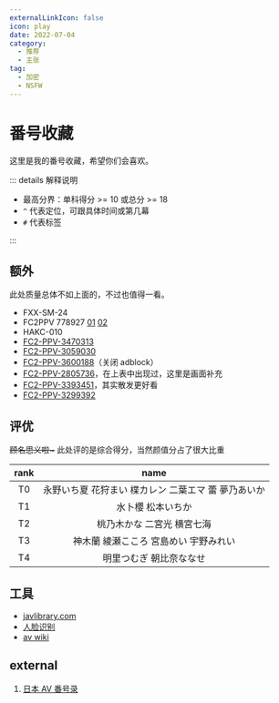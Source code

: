 ```yaml
---
externalLinkIcon: false
icon: play
date: 2022-07-04
category:
  - 推荐
  - 主张
tag:
  - 加密
  - NSFW
---
```


# 番号收藏

这里是我的番号收藏，希望你们会喜欢。

::: details 解释说明

- 最高分界：单科得分 >= 10 或总分 >= 18
- `^` 代表定位，可跟具体时间或第几幕
- `#` 代表标签

:::

<AvTable />

## 额外

此处质量总体不如上面的，不过也值得一看。

- FXX-SM-24
- FC2PPV 778927 [01](https://jp.xero.porn/video/z6jtbjln09icqbaj24440) [02](https://www.tokyomotion.net/video/592838/無修正-fc2ppv-778927-ちゅぱ王-ことり19歳icup-超s級-神乳-02)
- HAKC-010
- [FC2-PPV-3470313](https://missav.com/zh/fc2-ppv-3470313)
- [FC2-PPV-3059030](https://missav.com/cn/fc2-ppv-3059030)
- [FC2-PPV-3600188](https://njav.tv/en/v/fc2-ppv-3600188)（关闭 adblock）
- [FC2-PPV-2805736](https://missav.com/fc2-ppv-2805736)，在上表中出现过，这里是画面补充
- [FC2-PPV-3393451](https://missav.com/FC2-PPV-3393451)，其实散发更好看
- [FC2-PPV-3299392](https://njav.tv/zh/v/fc2-ppv-3299392)

## 评优

~~顾名思义啦\~~~ 此处评的是综合得分，当然颜值分占了很大比重

<!-- prettier-ignore -->
|rank|name|
| :-: | :-: |
|T0|永野いち夏 花狩まい 楪カレン 二葉エマ 蕾 夢乃あいか|
|T1|水卜櫻 松本いちか|
|T2|桃乃木かな 二宮光 横宮七海|
|T3|神木蘭 綾瀬こころ 宮島めい 宇野みれい|
|T4|明里つむぎ 朝比奈ななせ|

## 工具

- [javlibrary.com](https://www.javlibrary.com/cn/)
- [人脸识别](https://xslist.org/zh)
- [av wiki](https://av-wiki.net/)

## external

1. [日本 AV 番号录](https://blog.wenxuecity.com/myblog/70246/202008/41208.html)

<script setup lang="ts">
import AvTable from "@AvTable";
</script>
